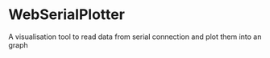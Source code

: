 # WebSerialPlotter
A visualisation tool to read data from serial connection and plot them into an graph

